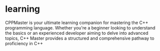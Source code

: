 # learning
CPPMaster is your ultimate learning companion for mastering the C++ programming language. Whether you're a beginner looking to understand the basics or an experienced developer aiming to delve into advanced topics, C++ Master provides a structured and comprehensive pathway to proficiency in C++
